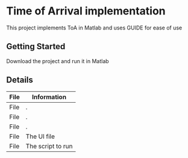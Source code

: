 # Time of Arrival implementation
This project implements ToA in Matlab and uses GUIDE for ease of use
## Getting Started
Download the project and run it in Matlab 
## Details
| File | Information |
|-------|------------|
| File | . | 
| File | . | 
| File | . | 
| File | The UI file  | 
| File | The script to run | 
